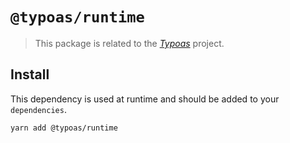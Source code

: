 # `@typoas/runtime`

> This package is related to the [_Typoas_](https://github.com/Embraser01/typoas) project.

## Install

This dependency is used at runtime and should be added to your `dependencies`.

```shell
yarn add @typoas/runtime
```
